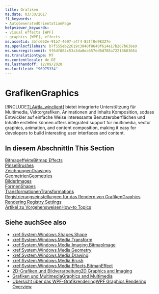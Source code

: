 ```yaml
---
title: Grafiken
ms.date: 03/30/2017
f1_keywords:
- AutoGeneratedOrientationPage
helpviewer_keywords:
- visual effects [WPF]
- graphics [WPF], effects
ms.assetid: 3bfc652e-91b7-4697-a4f4-83ff0e98327e
ms.openlocfilehash: b7f555eb22619c3040f8640f614e17b267b638e0
ms.sourcegitcommit: 9f6df084c53a3da0ea657ed0d708a72213683084
ms.translationtype: MT
ms.contentlocale: de-DE
ms.lasthandoff: 12/09/2020
ms.locfileid: "96975334"
---
```

# <a name="graphics"></a><span data-ttu-id="3ee55-102">Grafiken</span><span class="sxs-lookup"><span data-stu-id="3ee55-102">Graphics</span></span>
[!INCLUDE[TLA#tla_winclient](../../../includes/tlasharptla-winclient-md.md)] <span data-ttu-id="3ee55-103">bietet integrierte Unterstützung für Multimedia, Vektorgrafiken, Animationen und Inhalts Komposition, sodass Entwickler auf einfache Weise interessante Benutzeroberflächen und Inhalte erstellen können.</span><span class="sxs-lookup"><span data-stu-id="3ee55-103">offers integrated support for multimedia, vector graphics, animation, and content composition, making it easy for developers to build interesting user interfaces and content.</span></span>  
  
## <a name="in-this-section"></a><span data-ttu-id="3ee55-104">In diesem Abschnitt</span><span class="sxs-lookup"><span data-stu-id="3ee55-104">In This Section</span></span>  
 [<span data-ttu-id="3ee55-105">Bitmapeffekte</span><span class="sxs-lookup"><span data-stu-id="3ee55-105">Bitmap Effects</span></span>](bitmap-effects.md)  
 [<span data-ttu-id="3ee55-106">Pinsel</span><span class="sxs-lookup"><span data-stu-id="3ee55-106">Brushes</span></span>](brushes.md)  
 [<span data-ttu-id="3ee55-107">Zeichnungen</span><span class="sxs-lookup"><span data-stu-id="3ee55-107">Drawings</span></span>](drawings.md)  
 [<span data-ttu-id="3ee55-108">Geometrien</span><span class="sxs-lookup"><span data-stu-id="3ee55-108">Geometries</span></span>](geometries.md)  
 [<span data-ttu-id="3ee55-109">Bilder</span><span class="sxs-lookup"><span data-stu-id="3ee55-109">Images</span></span>](images.md)  
 [<span data-ttu-id="3ee55-110">Formen</span><span class="sxs-lookup"><span data-stu-id="3ee55-110">Shapes</span></span>](shapes.md)  
 [<span data-ttu-id="3ee55-111">Transformationen</span><span class="sxs-lookup"><span data-stu-id="3ee55-111">Transformations</span></span>](transformations.md)  
 [<span data-ttu-id="3ee55-112">Registrierungseinstellungen für das Rendern von Grafiken</span><span class="sxs-lookup"><span data-stu-id="3ee55-112">Graphics Rendering Registry Settings</span></span>](graphics-rendering-registry-settings.md)  
 [<span data-ttu-id="3ee55-113">Artikel zu Vorgehensweisen</span><span class="sxs-lookup"><span data-stu-id="3ee55-113">How-to Topics</span></span>](graphics-how-to-topics.md)  
  
## <a name="see-also"></a><span data-ttu-id="3ee55-114">Siehe auch</span><span class="sxs-lookup"><span data-stu-id="3ee55-114">See also</span></span>

- <xref:System.Windows.Shapes.Shape>
- <xref:System.Windows.Media.Transform>
- <xref:System.Windows.Media.Imaging.BitmapImage>
- <xref:System.Windows.Media.Geometry>
- <xref:System.Windows.Media.Drawing>
- <xref:System.Windows.Media.Brush>
- <xref:System.Windows.Media.Effects.BitmapEffect>
- [<span data-ttu-id="3ee55-115">2D-Grafiken und Bildverarbeitung</span><span class="sxs-lookup"><span data-stu-id="3ee55-115">2D Graphics and Imaging</span></span>](../advanced/optimizing-performance-2d-graphics-and-imaging.md)
- [<span data-ttu-id="3ee55-116">Grafiken und Multimedia</span><span class="sxs-lookup"><span data-stu-id="3ee55-116">Graphics and Multimedia</span></span>](index.md)
- [<span data-ttu-id="3ee55-117">Übersicht über das WPF-Grafikrendering</span><span class="sxs-lookup"><span data-stu-id="3ee55-117">WPF Graphics Rendering Overview</span></span>](wpf-graphics-rendering-overview.md)
